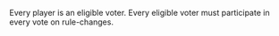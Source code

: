 Every player is an eligible voter. Every eligible voter must participate in
every vote on rule-changes.
